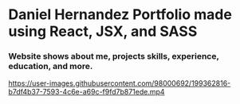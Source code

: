 <h1>Daniel Hernandez Portfolio made using React, JSX, and SASS</h1>
<h3>Website shows about me, projects skills, experience, education, and more.</h3>

https://user-images.githubusercontent.com/98000692/199362816-b7df4b37-7593-4c6e-a69c-f9fd7b871ede.mp4

